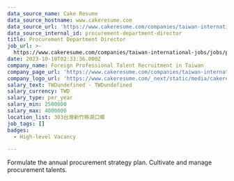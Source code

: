 ```yaml
---
data_source_name: Cake Resume
data_source_hostname: www.cakeresume.com
data_source_url: 'https://www.cakeresume.com/companies/taiwan-international-jobs/jobs'
data_source_internal_id: procurement-department-director
title: Procurement Department Director
job_url: >-
  https://www.cakeresume.com/companies/taiwan-international-jobs/jobs/procurement-department-director
date: 2023-10-18T02:33:36.000Z
company_name: Foreign Professional Talent Recruitment in Taiwan
company_page_url: 'https://www.cakeresume.com/companies/taiwan-international-jobs'
company_logo_url: 'https://www.cakeresume.com/_next/static/media/cakeresume.e1c03867.svg'
salary_text: TWDundefined - TWDundefined
salary_currency: TWD
salary_type: per_year
salary_min: 2500000
salary_max: 4000000
location_list: 303台灣新竹縣湖口鄉
job_tags: []
badges:
  - High-level Vacancy

---
```


Formulate the annual procurement strategy plan. Cultivate and manage procurement talents.